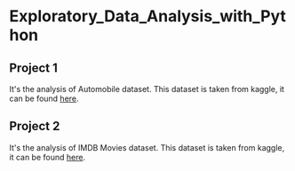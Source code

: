 # Exploratory_Data_Analysis_with_Python
## Project 1
It's the analysis of Automobile dataset. This dataset is taken from kaggle, it  can be found [here](https://www.kaggle.com/datasets/gargmanas/automobile).

## Project 2
It's the analysis of IMDB Movies dataset. This dataset is taken from kaggle, it  can be found [here](https://www.kaggle.com/datasets/harshitshankhdhar/imdb-dataset-of-top-1000-movies-and-tv-shows).
